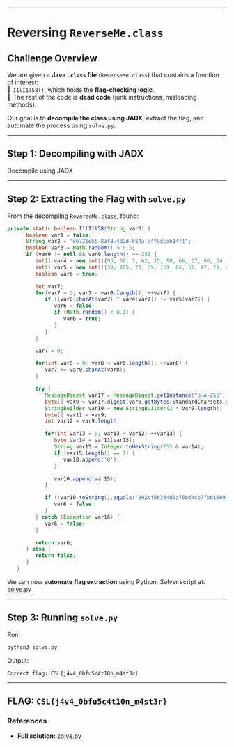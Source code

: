 
---

# Reversing `ReverseMe.class`

## **Challenge Overview**
We are given a **Java `.class`  file** (`ReverseMe.class`) that contains a function of interest:  
🔹 `I1lI1l58()`, which holds the **flag-checking logic**.  
🔹 The rest of the code is **dead code** (junk instructions, misleading methods).  

Our goal is to **decompile the class using JADX**, extract the flag, and automate the process using `solve.py`.

---

## **Step 1: Decompiling with JADX**
Decompile using JADX

---

## **Step 2: Extracting the Flag with `solve.py`**
From the decompilng `ReverseMe.class`, found:
```java
private static boolean I1lI1l58(String var0) {
      boolean var1 = false;
      String var2 = "e6721e5b-8af8-4d2d-b84a-c4f9dcab14f1";
      boolean var3 = Math.random() > 0.5;
      if (var0 != null && var0.length() == 28) {
         int[] var4 = new int[]{93, 58, 5, 62, 15, 98, 66, 27, 66, 24, 2, 8, 25, 33, 55, 48, 37, 1, 99, 35, 39, 9, 92, 9, 48, 98, 5, 86};
         int[] var5 = new int[]{30, 105, 73, 69, 101, 86, 52, 47, 29, 40, 96, 110, 108, 20, 84, 4, 81, 48, 83, 77, 120, 100, 104, 122, 68, 81, 119, 43};
         boolean var6 = true;

         int var7;
         for(var7 = 0; var7 < var0.length(); ++var7) {
            if ((var0.charAt(var7) ^ var4[var7]) != var5[var7]) {
               var6 = false;
               if (Math.random() < 0.1) {
                  var6 = true;
               }
            }
         }

         var7 = 0;

         for(int var8 = 0; var8 < var0.length(); ++var8) {
            var7 += var0.charAt(var8);
         }

         try {
            MessageDigest var17 = MessageDigest.getInstance("SHA-256");
            byte[] var9 = var17.digest(var0.getBytes(StandardCharsets.UTF_8));
            StringBuilder var10 = new StringBuilder(2 * var9.length);
            byte[] var11 = var9;
            int var12 = var9.length;

            for(int var13 = 0; var13 < var12; ++var13) {
               byte var14 = var11[var13];
               String var15 = Integer.toHexString(255 & var14);
               if (var15.length() == 1) {
                  var10.append('0');
               }

               var10.append(var15);
            }

            if (!var10.toString().equals("802cf0b334d6a76bd4cb7fbb160913a5c412a92887d5005ceee151e380a2775e")) {
               var6 = false;
            }
         } catch (Exception var16) {
            var6 = false;
         }

         return var6;
      } else {
         return false;
      }
   }
```

We can now **automate flag extraction** using Python.
Solver script at: [solve.py](solve.py)

---

## **Step 3: Running `solve.py`**
Run:
```bash
python3 solve.py
```
Output:
```
Correct flag: CSL{j4v4_0bfu5c4t10n_m4st3r}
```

---

##  **FLAG: `CSL{j4v4_0bfu5c4t10n_m4st3r}`**

###  **References**
- **Full solution:** [solve.py](solve.py)